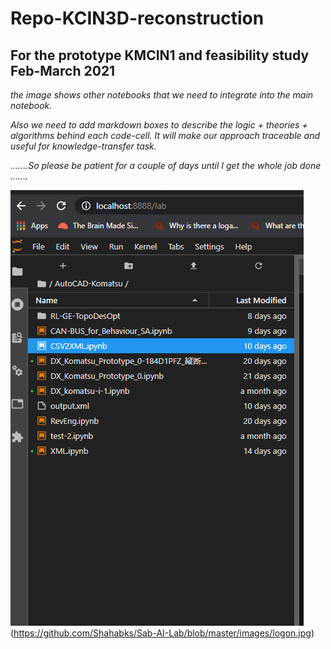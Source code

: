 # Repo-KCIN3D-reconstruction
## For the prototype KMCIN1 and feasibility study Feb-March 2021

*the image shows other notebooks that we need to integrate into the main notebook.*

*Also we need to add markdown boxes to describe the logic + theories + algorithms behind each code-cell. It will make our approach traceable and useful for knowledge-transfer task.*

*.......So please be patient for a couple of days until I get the whole job done .......*

![Image](https://github.com/Shahabks/Repo-KCIN3D-reconstruction/blob/main/Picture1.png)
(https://github.com/Shahabks/Sab-AI-Lab/blob/master/images/logon.jpg)

         
